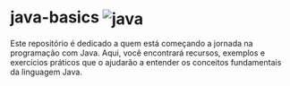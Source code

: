 # java-basics <img align="center" alt="java" src ="https://img.shields.io/badge/Java-ED8B00?style=for-the-badge&logo=openjdk&logoColor=white">
Este repositório é dedicado a quem está começando a jornada na programação com Java. Aqui, você encontrará recursos, exemplos e exercícios práticos que o ajudarão a entender os conceitos fundamentais da linguagem Java.
